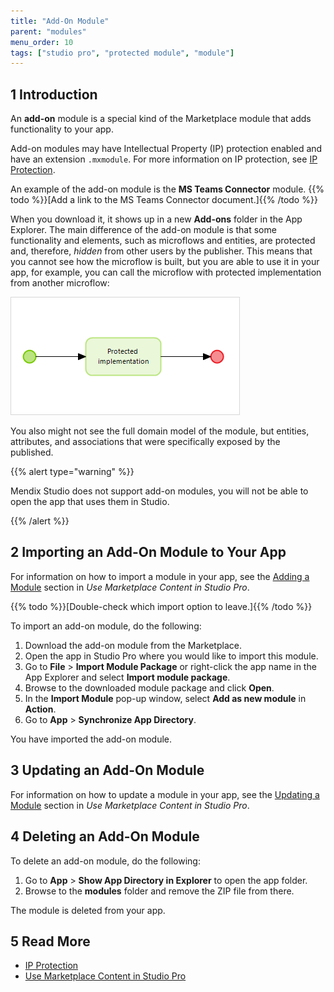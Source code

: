 ```yaml
---
title: "Add-On Module"
parent: "modules"
menu_order: 10
tags: ["studio pro", "protected module", "module"]
---
```


## 1 Introduction

An **add-on** module is a special kind of the Marketplace module that adds functionality to your app. 

Add-on modules may have Intellectual Property (IP) protection enabled and have an extension `.mxmodule`. For more information on IP protection, see [IP Protection](/appstore/creating-content/sol-ip-protection). 

An example of the add-on module is the **MS Teams Connector** module. {{% todo %}}[Add a link to the MS Teams Connector document.]{{% /todo %}} 

When you download it, it shows up in a new **Add-ons** folder in the App Explorer. The main difference of the add-on module is that some functionality and elements, such as microflows and entities, are protected and, therefore, *hidden* from other users by the publisher. This means that you cannot see how the microflow is built, but you are able to use it in your app, for example, you can call the microflow with protected implementation from another microflow:

![Protected Microflow Example](attachments/add-on-module/protected-microflow.png)

You also might not see the full domain model of the module, but entities, attributes, and associations that were specifically exposed by the published. 

{{% alert type="warning" %}}

Mendix Studio does not support add-on modules, you will not be able to open the app that uses them in Studio.

{{% /alert %}}

## 2 Importing an Add-On Module to Your App

For information on how to import a module in your app, see the [Adding a Module](/appstore/general/app-store-content#add-module) section in *Use Marketplace Content in Studio Pro*.

{{% todo %}}[Double-check which import option to leave.]{{% /todo %}} 

To import an add-on module, do the following:

1. Download the add-on module from the Marketplace.
2. Open the app in Studio Pro where you would like to import this module.
3. Go to **File** > **Import Module Package** or right-click the app name in the App Explorer and select **Import module package**.
4. Browse to the downloaded module package and click **Open**.
5. In the **Import Module** pop-up window, select **Add as new module** in **Action**.
6. Go to **App** > **Synchronize App Directory**.

You have imported the add-on module.  

## 3 Updating an Add-On Module 

For information on how to update a module in your app, see the [Updating a Module](/appstore/general/app-store-content#update-module) section in *Use Marketplace Content in Studio Pro*.

## 4 Deleting an Add-On Module

To delete an add-on module, do the following:

1. Go to  **App** > **Show App Directory in Explorer** to open the app folder.
2. Browse to the **modules** folder and remove the ZIP file from there.

The module is deleted from your app.

## 5 Read More

* [IP Protection](/appstore/creating-content/sol-ip-protection)
* [Use Marketplace Content in Studio Pro](/appstore/general/app-store-content)

